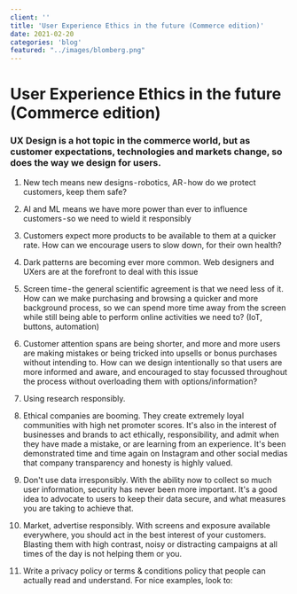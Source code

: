 ```yaml
---
client: ''
title: 'User Experience Ethics in the future (Commerce edition)'
date: 2021-02-20
categories: 'blog'
featured: "../images/blomberg.png"
---
```


# User Experience Ethics in the future (Commerce edition)

### UX Design is a hot topic in the commerce world, but as customer expectations, technologies and markets change, so does the way we design for users.

1. New tech means new designs - robotics, AR - how do we protect customers, keep them safe?

2. AI and ML means we have more power than ever to influence customers - so we need to wield it responsibly

3. Customers expect more products to be available to them at a quicker rate. How can we encourage users to slow down, for their own health?

4. Dark patterns are becoming ever more common. Web designers and UXers are at the forefront to deal with this issue

5. Screen time - the general scientific agreement is that we need less of it. How can we make purchasing and browsing a quicker and more background process, so we can spend more time away from the screen while still being able to perform online activities we need to? (IoT, buttons, automation)

6. Customer attention spans are being shorter, and more and more users are making mistakes or being tricked into upsells or bonus purchases without intending to. How can we design intentionally so that users are more informed and aware, and encouraged to stay focussed throughout the process without overloading them with options/information?

7. Using research responsibly. 

8. Ethical companies are booming. They create extremely loyal communities with high net promoter scores. It's also in the interest of businesses and brands to act ethically, responsibility, and admit when they have made a mistake, or are learning from an experience. It's been demonstrated time and time again on Instagram and other social medias that company transparency and honesty is highly valued.

9. Don't use data irresponsibly. With the ability now to collect so much user information, security has never been more important. It's a good idea to advocate to users to keep their data secure, and what measures you are taking to achieve that.
10. Market, advertise responsibly. With screens and exposure available everywhere, you should act in the best interest of your customers. Blasting them with high contrast, noisy or distracting campaigns at all times of the day is not helping them or you.

11. Write a privacy policy or terms & conditions policy that people can actually read and understand. For nice examples, look to: